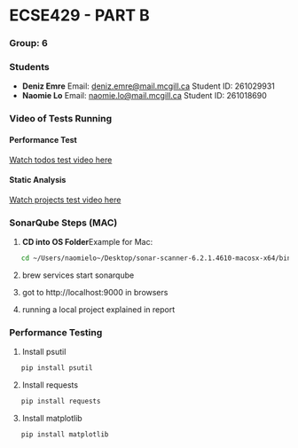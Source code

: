 # ECSE429 - PART B

### Group: 6

### Students

- **Deniz Emre**
   Email: deniz.emre@mail.mcgill.ca
   Student ID: 261029931
- **Naomie Lo**
   Email: naomie.lo@mail.mcgill.ca
   Student ID: 261018690

### Video of Tests Running

#### Performance Test 

[Watch todos test video here](https://drive.google.com/file/d/1KmXYsQmA132BbuFMT0AWuFWZCH6-_DgO/view?usp=sharing)

#### Static Analysis

[Watch projects test video here](https://drive.google.com/file/d/1SOUsaYedDpKGR9FLof1zvqZF3y8ufXee/view?usp=sharing)

### SonarQube Steps (MAC)

1. **CD into OS Folder**Example for Mac:

```bash
   cd ~/Users/naomielo~/Desktop/sonar-scanner-6.2.1.4610-macosx-x64/bin/thingifier-1.5.5
   ```
2. brew services start sonarqube

3. got to http://localhost:9000 in browsers

4. running a local project explained in report

### Performance Testing

1. Install psutil 
```bash
   pip install psutil
   ```

2. Install requests 
```bash
   pip install requests
   ```

3. Install matplotlib
```bash
   pip install matplotlib
   ```

